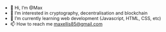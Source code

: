 - 👋 Hi, I’m @Max
- 👀 I’m interested in cryptography, decentralisation and blockchain
- 🌱 I’m currently learning web development (Javascript, HTML, CSS, etc)
- 📫 How to reach me maxellis85@gmail.com

<!---
Uranium94/Uranium94 is a ✨ special ✨ repository because its `README.md` (this file) appears on your GitHub profile.
You can click the Preview link to take a look at your changes.
--->

